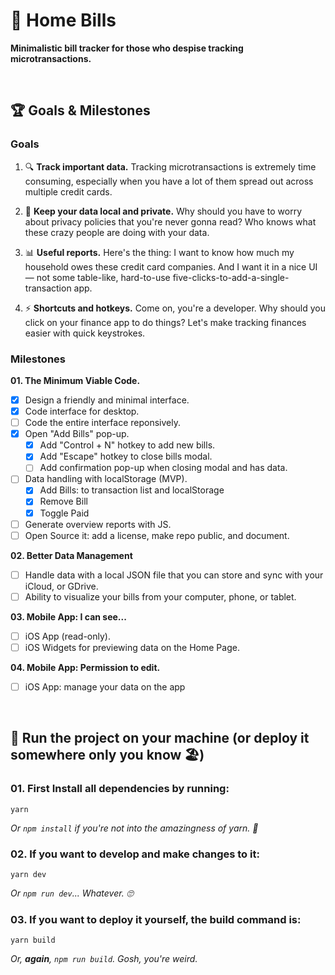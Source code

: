 # 🏡 Home Bills 

**Minimalistic bill tracker for those who despise tracking microtransactions.**

<br>


## :trophy: Goals & Milestones

### Goals

01. 🔍 **Track important data.**
    Tracking microtransactions is extremely time consuming, especially when you have a lot of them spread out across multiple credit cards. 

02. 🔐 **Keep your data local and private.**
    Why should you have to worry about privacy policies that you're never gonna read? Who knows what these crazy people are doing with your data. 

03. 📊 **Useful reports.**
    Here's the thing: I want to know how much my household owes these credit card companies. And I want it in a nice UI — not some table-like, hard-to-use five-clicks-to-add-a-single-transaction app. 

04. ⚡️ **Shortcuts and hotkeys.**
    Come on, you're a developer. Why should you click on your finance app to do things? Let's make tracking finances easier with quick keystrokes.

### Milestones

**01. The Minimum Viable Code.**

- [x] Design a friendly and minimal interface.
- [x] Code interface for desktop.
- [ ] Code the entire interface reponsively.
- [x] Open "Add Bills" pop-up.
    - [x] Add "Control + N" hotkey to add new bills.
    - [x] Add "Escape" hotkey to close bills modal.
    - [ ] Add confirmation pop-up when closing modal and has data.
- [ ] Data handling with localStorage (MVP).
    - [x] Add Bills: to transaction list and localStorage
    - [x] Remove Bill
    - [x] Toggle Paid
- [ ] Generate overview reports with JS.
- [ ] Open Source it: add a license, make repo public, and document.

**02. Better Data Management**

- [ ] Handle data with a local JSON file that you can store and sync with your iCloud, or GDrive.
- [ ] Ability to visualize your bills from your computer, phone, or tablet.

**03. Mobile App: I can see...**

- [ ] iOS App (read-only).
- [ ] iOS Widgets for previewing data on the Home Page.

**04. Mobile App: Permission to edit.**

- [ ] iOS App: manage your data on the app

<br>

## :runner: Run the project on your machine (or deploy it somewhere only you know :beach_umbrella:)

### 01. First Install all dependencies by running:

```
yarn
```
_Or `npm install` if you're not into the amazingness of yarn. :eyes:_

### 02. If you want to develop and make changes to it:

```
yarn dev
```
_Or `npm run dev`... Whatever. :roll_eyes:_


### 03. If you want to deploy it yourself, the build command is:

```
yarn build
```
_Or, **again**, `npm run build`. Gosh, you're weird._
